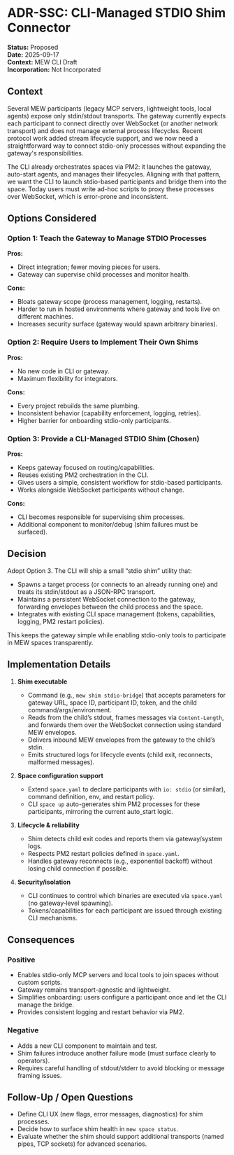 # ADR-SSC: CLI-Managed STDIO Shim Connector

**Status:** Proposed  
**Date:** 2025-09-17  
**Context:** MEW CLI Draft  
**Incorporation:** Not Incorporated

## Context

Several MEW participants (legacy MCP servers, lightweight tools, local agents) expose only stdin/stdout transports. The gateway currently expects each participant to connect directly over WebSocket (or another network transport) and does not manage external process lifecycles. Recent protocol work added stream lifecycle support, and we now need a straightforward way to connect stdio-only processes without expanding the gateway's responsibilities.

The CLI already orchestrates spaces via PM2: it launches the gateway, auto-start agents, and manages their lifecycles. Aligning with that pattern, we want the CLI to launch stdio-based participants and bridge them into the space. Today users must write ad-hoc scripts to proxy these processes over WebSocket, which is error-prone and inconsistent.

## Options Considered

### Option 1: Teach the Gateway to Manage STDIO Processes

**Pros:**
- Direct integration; fewer moving pieces for users.
- Gateway can supervise child processes and monitor health.

**Cons:**
- Bloats gateway scope (process management, logging, restarts).
- Harder to run in hosted environments where gateway and tools live on different machines.
- Increases security surface (gateway would spawn arbitrary binaries).

### Option 2: Require Users to Implement Their Own Shims

**Pros:**
- No new code in CLI or gateway.
- Maximum flexibility for integrators.

**Cons:**
- Every project rebuilds the same plumbing.
- Inconsistent behavior (capability enforcement, logging, retries).
- Higher barrier for onboarding stdio-only participants.

### Option 3: Provide a CLI-Managed STDIO Shim (Chosen)

**Pros:**
- Keeps gateway focused on routing/capabilities.
- Reuses existing PM2 orchestration in the CLI.
- Gives users a simple, consistent workflow for stdio-based participants.
- Works alongside WebSocket participants without change.

**Cons:**
- CLI becomes responsible for supervising shim processes.
- Additional component to monitor/debug (shim failures must be surfaced).

## Decision

Adopt Option 3. The CLI will ship a small “stdio shim” utility that:

- Spawns a target process (or connects to an already running one) and treats its stdin/stdout as a JSON-RPC transport.
- Maintains a persistent WebSocket connection to the gateway, forwarding envelopes between the child process and the space.
- Integrates with existing CLI space management (tokens, capabilities, logging, PM2 restart policies).

This keeps the gateway simple while enabling stdio-only tools to participate in MEW spaces transparently.

## Implementation Details

1. **Shim executable**
   - Command (e.g., `mew shim stdio-bridge`) that accepts parameters for gateway URL, space ID, participant ID, token, and the child command/args/environment.
   - Reads from the child’s stdout, frames messages via `Content-Length`, and forwards them over the WebSocket connection using standard MEW envelopes.
   - Delivers inbound MEW envelopes from the gateway to the child’s stdin.
   - Emits structured logs for lifecycle events (child exit, reconnects, malformed messages).

2. **Space configuration support**
   - Extend `space.yaml` to declare participants with `io: stdio` (or similar), command definition, env, and restart policy.
   - CLI `space up` auto-generates shim PM2 processes for these participants, mirroring the current auto_start logic.

3. **Lifecycle & reliability**
   - Shim detects child exit codes and reports them via gateway/system logs.
   - Respects PM2 restart policies defined in `space.yaml`.
   - Handles gateway reconnects (e.g., exponential backoff) without losing child connection if possible.

4. **Security/isolation**
   - CLI continues to control which binaries are executed via `space.yaml` (no gateway‑level spawning).
   - Tokens/capabilities for each participant are issued through existing CLI mechanisms.

## Consequences

### Positive
- Enables stdio-only MCP servers and local tools to join spaces without custom scripts.
- Gateway remains transport-agnostic and lightweight.
- Simplifies onboarding: users configure a participant once and let the CLI manage the bridge.
- Provides consistent logging and restart behavior via PM2.

### Negative
- Adds a new CLI component to maintain and test.
- Shim failures introduce another failure mode (must surface clearly to operators).
- Requires careful handling of stdout/stderr to avoid blocking or message framing issues.

## Follow-Up / Open Questions

- Define CLI UX (new flags, error messages, diagnostics) for shim processes.
- Decide how to surface shim health in `mew space status`.
- Evaluate whether the shim should support additional transports (named pipes, TCP sockets) for advanced scenarios.

